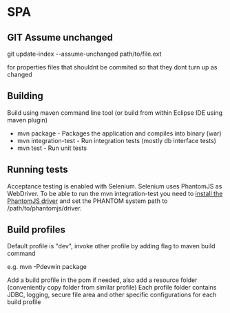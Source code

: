 SPA 
===

GIT Assume unchanged
--------------------

git update-index --assume-unchanged path/to/file.ext

for properties files that shouldnt be commited so that they dont turn up as changed

Building
--------

Build using maven command line tool (or build from within Eclipse IDE using maven plugin)

* mvn package - Packages the application and compiles into binary (war)
* mvn integration-test - Run integration tests (mostly db interface tests)
* mvn test - Run unit tests


Running tests
-------------

Acceptance testing is enabled with Selenium. Selenium uses PhantomJS as WebDriver.
To be able to run the mvn integration-test you need to [install the PhantomJS driver](http://phantomjs.org/download.html) and
set the PHANTOM system path to /path/to/phantomjs/driver.

Build profiles
--------------

Default profile is "dev", invoke other profile by adding flag to maven build command

e.g. mvn -Pdevwin package

Add a build profile in the pom if needed, also add a resource folder (conveniently copy folder from similar profile)
Each profile folder contains JDBC, logging, secure file area and other specific configurations for each build profile
